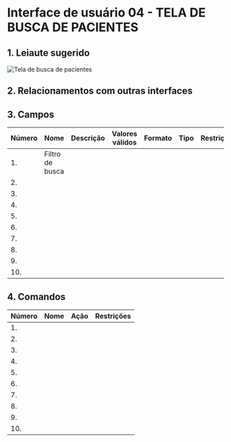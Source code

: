 # Interface de usuário 04 - TELA DE BUSCA DE PACIENTES

## 1. Leiaute sugerido

![Tela de busca de pacientes](https://user-images.githubusercontent.com/69217117/111385632-de1cc100-8689-11eb-8745-90593396c732.jpg)

## 2. Relacionamentos com outras interfaces

## 3. Campos

| **Número** | **Nome** | **Descrição** | **Valores válidos** | **Formato** | **Tipo** | **Restrições** |
| --- | --- | --- | --- | --- | --- | --- |
|1. |Filtro de busca | | | | | |
|2. | | | | | | |
|3. | | | | | | |
|4. | | | | | | |
|5. | | | | | | |
|6. | | | | | | |
|7. | | | | | | |
|8. | | | | | | |
|9. | | | | | | |
|10. | | | | | | |

## 4. Comandos

| **Número** | **Nome** | **Ação** | **Restrições** |
| --- | --- | --- | --- |
|1. | | | |
|2. | | | |
|3. | | | |
|4. | | | |
|5. | | | |
|6. | | | |
|7. | | | |
|8. | | | |
|9. | | | |
|10. | | | |

